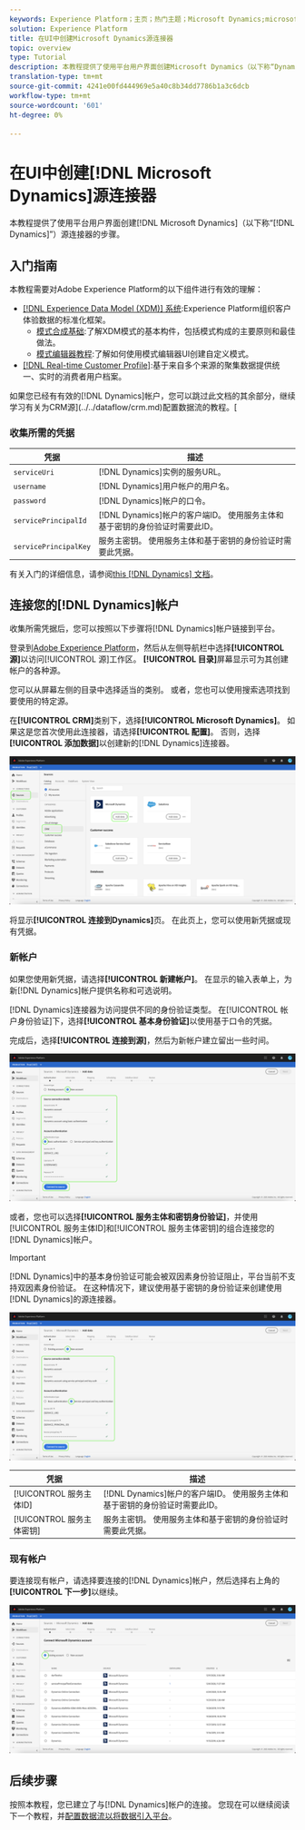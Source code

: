 ```yaml
---
keywords: Experience Platform；主页；热门主题；Microsoft Dynamics;microsoft Dynamics;Dynamics;Dynamics
solution: Experience Platform
title: 在UI中创建Microsoft Dynamics源连接器
topic: overview
type: Tutorial
description: 本教程提供了使用平台用户界面创建Microsoft Dynamics（以下称“Dynamics”）源连接器的步骤。
translation-type: tm+mt
source-git-commit: 4241e00fd444969e5a40c8b34dd7786b1a3c6dcb
workflow-type: tm+mt
source-wordcount: '601'
ht-degree: 0%

---
```



# 在UI中创建[!DNL Microsoft Dynamics]源连接器

本教程提供了使用平台用户界面创建[!DNL Microsoft Dynamics]（以下称“[!DNL Dynamics]”）源连接器的步骤。

## 入门指南

本教程需要对Adobe Experience Platform的以下组件进行有效的理解：

* [[!DNL Experience Data Model (XDM)] 系统](../../../../../xdm/home.md):Experience Platform组织客户体验数据的标准化框架。
   * [模式合成基础](../../../../../xdm/schema/composition.md):了解XDM模式的基本构件，包括模式构成的主要原则和最佳做法。
   * [模式编辑器教程](../../../../../xdm/tutorials/create-schema-ui.md):了解如何使用模式编辑器UI创建自定义模式。
* [[!DNL Real-time Customer Profile]](../../../../../profile/home.md):基于来自多个来源的聚集数据提供统一、实时的消费者用户档案。

如果您已经有有效的[!DNL Dynamics]帐户，您可以跳过此文档的其余部分，继续学习有关为CRM源](../../dataflow/crm.md)配置数据流的教程。[

### 收集所需的凭据

| 凭据 | 描述 |
| ---------- | ----------- |
| `serviceUri` | [!DNL Dynamics]实例的服务URL。 |
| `username` | [!DNL Dynamics]用户帐户的用户名。 |
| `password` | [!DNL Dynamics]帐户的口令。 |
| `servicePrincipalId` | [!DNL Dynamics]帐户的客户端ID。 使用服务主体和基于密钥的身份验证时需要此ID。 |
| `servicePrincipalKey` | 服务主密钥。 使用服务主体和基于密钥的身份验证时需要此凭据。 |

有关入门的详细信息，请参阅[this [!DNL Dynamics] 文档](https://docs.microsoft.com/en-us/powerapps/developer/common-data-service/authenticate-oauth)。

## 连接您的[!DNL Dynamics]帐户

收集所需凭据后，您可以按照以下步骤将[!DNL Dynamics]帐户链接到平台。

登录到[Adobe Experience Platform](https://platform.adobe.com)，然后从左侧导航栏中选择&#x200B;**[!UICONTROL 源]**&#x200B;以访问[!UICONTROL 源]工作区。 **[!UICONTROL 目录]**&#x200B;屏幕显示可为其创建帐户的各种源。

您可以从屏幕左侧的目录中选择适当的类别。 或者，您也可以使用搜索选项找到要使用的特定源。

在&#x200B;**[!UICONTROL CRM]**&#x200B;类别下，选择&#x200B;**[!UICONTROL Microsoft Dynamics]**。 如果这是您首次使用此连接器，请选择&#x200B;**[!UICONTROL 配置]**。 否则，选择&#x200B;**[!UICONTROL 添加数据]**&#x200B;以创建新的[!DNL Dynamics]连接器。

![目录](../../../../images/tutorials/create/ms-dynamics/catalog.png)

将显示&#x200B;**[!UICONTROL 连接到Dynamics]**&#x200B;页。 在此页上，您可以使用新凭据或现有凭据。

### 新帐户

如果您使用新凭据，请选择&#x200B;**[!UICONTROL 新建帐户]**。 在显示的输入表单上，为新[!DNL Dynamics]帐户提供名称和可选说明。

[!DNL Dynamics]连接器为访问提供不同的身份验证类型。 在[!UICONTROL 帐户身份验证]下，选择&#x200B;**[!UICONTROL 基本身份验证]**&#x200B;以使用基于口令的凭据。

完成后，选择&#x200B;**[!UICONTROL 连接到源]**，然后为新帐户建立留出一些时间。

![基本身份验证](../../../../images/tutorials/create/ms-dynamics/basic-auth.png)

或者，您也可以选择&#x200B;**[!UICONTROL 服务主体和密钥身份验证]**，并使用[!UICONTROL 服务主体ID]和[!UICONTROL 服务主体密钥]的组合连接您的[!DNL Dynamics]帐户。

>[!IMPORTANT]
>
> [!DNL Dynamics]中的基本身份验证可能会被双因素身份验证阻止，平台当前不支持双因素身份验证。 在这种情况下，建议使用基于密钥的身份验证来创建使用[!DNL Dynamics]的源连接器。

![基于密钥的身份验证](../../../../images/tutorials/create/ms-dynamics/key-based-auth.png)

| 凭据 | 描述 |
| ---------- | ----------- |
| [!UICONTROL 服务主体ID] | [!DNL Dynamics]帐户的客户端ID。 使用服务主体和基于密钥的身份验证时需要此ID。 |
| [!UICONTROL 服务主体密钥] | 服务主密钥。 使用服务主体和基于密钥的身份验证时需要此凭据。 |

### 现有帐户

要连接现有帐户，请选择要连接的[!DNL Dynamics]帐户，然后选择右上角的&#x200B;**[!UICONTROL 下一步]**&#x200B;以继续。

![现有](../../../../images/tutorials/create/ms-dynamics/existing.png)

## 后续步骤

按照本教程，您已建立了与[!DNL Dynamics]帐户的连接。 您现在可以继续阅读下一个教程，并[配置数据流以将数据引入平台](../../dataflow/crm.md)。